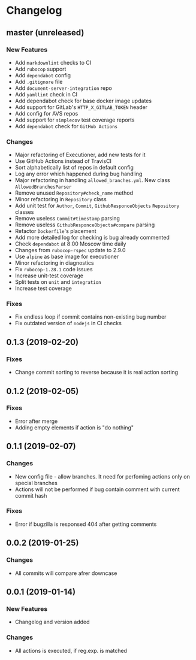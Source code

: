 # Changelog

## master (unreleased)

### New Features

* Add `markdownlint` checks to CI
* Add `rubocop` support
* Add `dependabot` config
* Add `.gitignore` file
* Add `document-server-integration` repo
* Add `yamllint` check in CI
* Add dependabot check for base docker image updates
* Add support for GitLab's `HTTP_X_GITLAB_TOKEN` header
* Add config for AVS repos
* Add support for `simplecov` test coverage reports
* Add `dependabot` check for `GitHub Actions`

### Changes

* Major refactoring of Executioner, add new tests for it
* Use GitHub Actions instead of TravisCI
* Sort alphabetically list of repos in default config
* Log any error which happened during bug handling
* Major refactoring in handling `allowed_branches.yml`.
  New class `AllowedBranchesParser`
* Remove unused `Repository#check_name` method
* Minor refactoring in `Repository` class
* Add unit test for `Author`, `Commit`, `GithubResponceObjects`
  `Repository` classes
* Remove useless `Commit#timestamp` parsing
* Remove useless `GithubResponceObjects#compare` parsing
* Refactor `Dockerfile`'s placement
* Add more detailed log for checking is bug already commented
* Check `dependabot` at 8:00 Moscow time daily
* Changes from `rubocop-rspec` update to 2.9.0
* Use `alpine` as base image for executioner
* Minor refactoring in diagnostics
* Fix `rubocop-1.28.1` code issues
* Increase unit-test coverage
* Split tests on `unit` and `integration`
* Increase test coverage

### Fixes

* Fix endless loop if commit contains non-existing bug number
* Fix outdated version of `nodejs` in CI checks

## 0.1.3 (2019-02-20)

### Fixes

* Change commit sorting to reverse because it is real action sorting

## 0.1.2 (2019-02-05)

### Fixes

* Error after merge
* Adding empty elements if action is "do nothing"

## 0.1.1 (2019-02-07)

### Changes

* New config file - allow branches.
  It need for perfoming actions only on special branches
* Actions will not be performed if bug contain comment with current commit hash

### Fixes

* Error if bugzilla is responsed 404 after getting comments

## 0.0.2 (2019-01-25)

### Changes

* All commits will compare afrer downcase

## 0.0.1 (2019-01-14)

### New Features

* Changelog and version added

### Changes

* All actions is executed, if reg.exp. is matched
